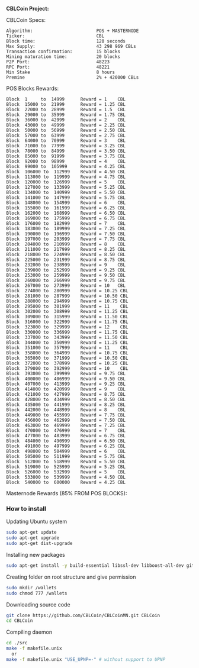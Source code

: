 <b>CBLCoin Project:</b>

CBLCoin Specs:

    Algorithm:                        POS + MASTERNODE
    Ticker:                           CBL
    Block time:                       120 seconds
    Max Supply:                       43 298 969 CBLs
    Transaction confirmation:         15 blocks
    Mining maturation time:           20 blocks
    P2P Port:                         48223
    RPC Port:                         48221
    Min Stake                         8 hours
    Premine                           2% + 420000 CBLs

POS Blocks Rewards:

    Block  1     to  14999  	Reward = 1    CBL
    Block  15000 to  21999  	Reward = 1.25 CBL
    Block  22000 to  28999  	Reward = 1.5  CBL
    Block  29000 to  35999  	Reward = 1.75 CBL
    Block  36000 to  42999  	Reward = 2    CBL
    Block  43000 to  49999  	Reward = 2.25 CBL
    Block  50000 to  56999 		Reward = 2.50 CBL
    Block  57000 to  63999 		Reward = 2.75 CBL
    Block  64000 to  70999 		Reward = 3    CBL
    Block  71000 to  77999  	Reward = 3.25 CBL
    Block  78000 to  84999  	Reward = 3.50 CBL
    Block  85000 to  91999  	Reward = 3.75 CBL
    Block  92000 to  98999  	Reward = 4    CBL
    Block  99000 to  105999 	Reward = 4.25 CBL
    Block  106000 to  112999 	Reward = 4.50 CBL
    Block  113000 to  119999 	Reward = 4.75 CBL
    Block  120000 to  126999    Reward = 5    CBL
    Block  127000 to  133999    Reward = 5.25 CBL
	Block  134000 to  140999    Reward = 5.50 CBL
	Block  141000 to  147999    Reward = 5.75 CBL
	Block  148000 to  154999    Reward = 6    CBL
	Block  155000 to  161999    Reward = 6.25 CBL
	Block  162000 to  168999    Reward = 6.50 CBL
	Block  169000 to  175999    Reward = 6.75 CBL
	Block  176000 to  182999    Reward = 7    CBL	
	Block  183000 to  189999    Reward = 7.25 CBL
	Block  190000 to  196999    Reward = 7.50 CBL
	Block  197000 to  203999    Reward = 7.75 CBL
	Block  204000 to  210999    Reward = 8    CBL
	Block  211000 to  217999    Reward = 8.25 CBL
	Block  218000 to  224999    Reward = 8.50 CBL
	Block  225000 to  231999    Reward = 8.75 CBL
	Block  232000 to  238999    Reward = 9    CBL
	Block  239000 to  252999    Reward = 9.25 CBL
	Block  253000 to  259999    Reward = 9.50 CBL
	Block  260000 to  266999    Reward = 9.75 CBL
	Block  267000 to  273999    Reward = 10   CBL
	Block  274000 to  280999    Reward = 10.25 CBL
	Block  281000 to  287999    Reward = 10.50 CBL
	Block  288000 to  294999    Reward = 10.75 CBL
	Block  295000 to  301999    Reward = 11    CBL
	Block  302000 to  308999    Reward = 11.25 CBL
	Block  309000 to  315999    Reward = 11.50 CBL
	Block  316000 to  322999    Reward = 11.75 CBL
	Block  323000 to  329999    Reward = 12    CBL
	Block  330000 to  336999    Reward = 11.75 CBL
	Block  337000 to  343999    Reward = 11.50 CBL
	Block  344000 to  350999    Reward = 11.25 CBL
	Block  351000 to  357999    Reward = 11    CBL
	Block  358000 to  364999    Reward = 10.75 CBL
	Block  365000 to  371999    Reward = 10.50 CBL
	Block  372000 to  378999    Reward = 10.25 CBL
	Block  379000 to  392999    Reward = 10    CBL	  
	Block  393000 to  399999    Reward = 9.75 CBL	  
	Block  400000 to  406999    Reward = 9.50 CBL	  
	Block  407000 to  413999    Reward = 9.25 CBL	  
	Block  414000 to  420999    Reward = 9    CBL	  
	Block  421000 to  427999    Reward = 8.75 CBL	  
	Block  428000 to  434999    Reward = 8.50 CBL	  
	Block  435000 to  441999    Reward = 8.25 CBL	  
	Block  442000 to  448999    Reward = 8    CBL	  
	Block  449000 to  455999    Reward = 7.75 CBL	  
	Block  456000 to  462999    Reward = 7.50 CBL	  
	Block  463000 to  469999    Reward = 7.25 CBL	  
	Block  470000 to  476999    Reward = 7    CBL	  
	Block  477000 to  483999    Reward = 6.75 CBL	  
	Block  484000 to  490999    Reward = 6.50 CBL	  	 
	Block  491000 to  497999    Reward = 6.25 CBL	  
	Block  498000 to  504999    Reward = 6    CBL	  
	Block  505000 to  511999    Reward = 5.75 CBL	  
	Block  512000 to  518999    Reward = 5.50 CBL	  
	Block  519000 to  525999    Reward = 5.25 CBL	  
	Block  526000 to  532999    Reward = 5    CBL	  
	Block  533000 to  539999    Reward = 4.50 CBL	  
	Block  540000 to  600000    Reward = 4.25 CBL	


Masternode Rewards (85% FROM POS BLOCKS):

### How to install

Updating Ubuntu system
```sh
sudo apt-get update
sudo apt-get upgrade
sudo apt-get dist-upgrade
```

Installing new packages
```sh
sudo apt-get install -y build-essential libssl-dev libboost-all-dev git libdb5.3++-dev libminiupnpc-dev screen
```

Creating folder on root structure and give permission
```sh
sudo mkdir /wallets
sudo chmod 777 /wallets
```

Downloading source code
```sh
git clone https://github.com/CBLCoin/CBLCoinMN.git CBLCoin
cd CBLCoin
```

Compiling daemon
```sh
cd ./src
make -f makefile.unix
  or
make -f makefile.unix "USE_UPNP=-" # without support to UPNP
```
